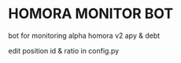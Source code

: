 # HOMORA MONITOR BOT
bot for monitoring alpha homora v2 apy &amp; debt

edit position id & ratio in config.py
